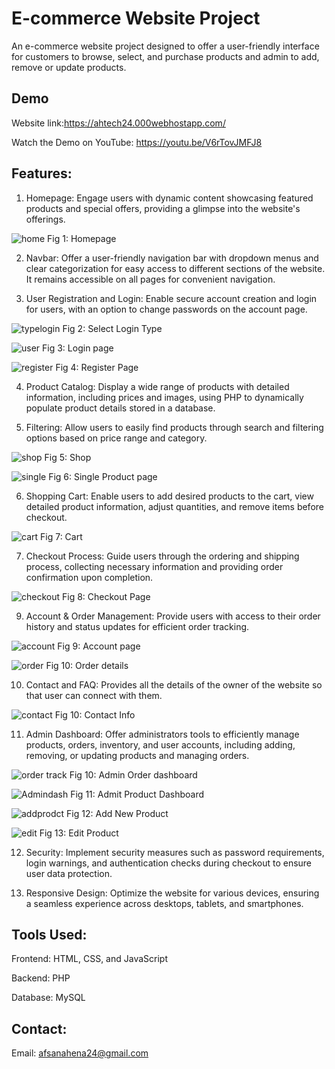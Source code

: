 
# E-commerce Website Project 

An e-commerce website project designed to offer a user-friendly interface for customers to browse, select, and purchase products and admin to add, remove or update products.






## Demo
Website link:https://ahtech24.000webhostapp.com/

Watch the Demo on YouTube:
https://youtu.be/V6rTovJMFJ8



## Features:

1. Homepage: Engage users with dynamic content showcasing featured products and special offers, providing a glimpse into the website's offerings.


![home](https://github.com/Afsana2020/ecomwebproject/assets/65228189/6134d170-f99a-464c-b098-690438492819)
Fig 1: Homepage

2. Navbar: Offer a user-friendly navigation bar with dropdown menus and clear categorization for easy access to different sections of the website. It remains accessible on all pages for convenient navigation.

3. User Registration and Login: Enable secure account creation and login for users, with an option to change passwords on the account page.


![typelogin](https://github.com/Afsana2020/ecomwebproject/assets/65228189/0a6baf89-f1df-4cd2-9c02-b5b7b8637f6c)
Fig 2: Select Login Type


![user](https://github.com/Afsana2020/ecomwebproject/assets/65228189/223ecfc8-4479-40e5-b96f-d46dcd85b356)
Fig 3: Login page


![register](https://github.com/Afsana2020/ecomwebproject/assets/65228189/73bed88c-ff18-41c7-ace8-00f96d7a64a9)
Fig 4: Register Page

4. Product Catalog: Display a wide range of products with detailed information, including prices and images, using PHP to dynamically populate product details stored in a database.
  
5. Filtering: Allow users to easily find products through search and filtering options based on price range and category.


![shop](https://github.com/Afsana2020/ecomwebproject/assets/65228189/c6c6dd76-97c3-4a0d-868c-057b2c95d11e)
Fig 5: Shop


![single](https://github.com/Afsana2020/ecomwebproject/assets/65228189/dd5c5ed9-655d-4907-8ff2-c8165c190ce7)
Fig 6: Single Product page


6. Shopping Cart: Enable users to add desired products to the cart, view detailed product information, adjust quantities, and remove items before checkout.


![cart](https://github.com/Afsana2020/ecomwebproject/assets/65228189/181724df-ec3d-43a0-981b-f0c41dc4b009)
Fig 7: Cart


7. Checkout Process: Guide users through the ordering and shipping process, collecting necessary information and providing order confirmation upon completion.


![checkout](https://github.com/Afsana2020/ecomwebproject/assets/65228189/34dd54cd-f271-4ab4-8722-bda551ed246a)
Fig 8: Checkout Page


9. Account & Order Management: Provide users with access to their order history and status updates for efficient order tracking.

![account](https://github.com/Afsana2020/ecomwebproject/assets/65228189/b2d07fd7-ed3c-402b-9f99-769fd446323e)
Fig 9: Account page


![order](https://github.com/Afsana2020/ecomwebproject/assets/65228189/b55ac844-04b7-4a81-83cd-754dccf22381)
Fig 10: Order details


10. Contact and FAQ: Provides all the details of the owner of the website so that user can connect with them.


![contact](https://github.com/Afsana2020/ecomwebproject/assets/65228189/55e43e03-8b7e-40b8-94a9-af4c368bd0a0)
Fig 10: Contact Info


11. Admin Dashboard: Offer administrators tools to efficiently manage products, orders, inventory, and user accounts, including adding, removing, or updating products and managing orders.


![order track](https://github.com/Afsana2020/ecomwebproject/assets/65228189/4d489649-2f08-4a37-a143-309967fedb98)
Fig 10: Admin Order dashboard


![Admindash](https://github.com/Afsana2020/ecomwebproject/assets/65228189/ecb631ac-2ff2-4200-8159-9e435c88db01)
Fig 11: Admit Product Dashboard


![addprodct](https://github.com/Afsana2020/ecomwebproject/assets/65228189/7e112760-663a-4993-b13d-1e828fd8625d)
Fig 12: Add New Product

![edit](https://github.com/Afsana2020/ecomwebproject/assets/65228189/8cb8a96b-64ba-4a4e-a950-7dc985a5a43c)
Fig 13: Edit Product


12. Security: Implement security measures such as password requirements, login warnings, and authentication checks during checkout to ensure user data protection.

13. Responsive Design: Optimize the website for various devices, ensuring a seamless experience across desktops, tablets, and smartphones.

## Tools Used:

Frontend: HTML, CSS, and JavaScript

Backend: PHP

Database: MySQL
## Contact:

Email: afsanahena24@gmail.com
